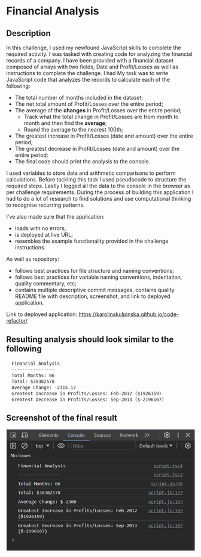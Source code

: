 # Financial Analysis

## Description

In this challenge, I used my newfound JavaScript skills to complete the required activity. I was tasked with creating code for analyzing the financial records of a company. I have been provided with a financial dataset composed of arrays with two fields, Date and Profit/Losses as well as instructions to complete the challenge. I had 
My task was to write JavaScript code that analyzes the records to calculate each of the following:

* The total number of months included in the dataset;
* The net total amount of Profit/Losses over the entire period;
* The average of the **changes** in Profit/Losses over the entire period;
  * Track what the total change in Profit/Losses are from month to month and then find the **average**;
  * Round the average to the nearest 100th;
* The greatest increase in Profit/Losses (date and amount) over the entire period;
* The greatest decrease in Profit/Losses (date and amount) over the entire period;
* The final code should print the analysis to the console.

I used variables to store data and arithmetic comparisons to perform calculations. Before tackling this task I used pseudocode to structure the required steps. Lastly I logged all the data to the console in the browser as per challenge requirements. 
During the process of building this application I had to do a lot of research to find solutions and use computational thinking to recognise recurring patterns.

I've also made sure that the application:
* loads with no errors;
* is deployed at live URL;
* resembles the example functionality provided in the challenge instructions.

As well as repository:
* follows best practices for file structure and naming conventions;
* follows best practices for variable naming conventions, indentation, quality commentary, etc;
* contains multiple descriptive commit messages, contains quality README file with description, screenshot, and link to deployed application.

Link to deployed application: https://karolinakulpinska.github.io/code-refactor/

## Resulting analysis should look similar to the following
```text
  Financial Analysis 
  ----------------
  Total Months: 86
  Total: $38382578
  Average Change: -2315.12
  Greatest Increase in Profits/Losses: Feb-2012 ($1926159)
  Greatest Decrease in Profits/Losses: Sep-2013 ($-2196167)
  ```

## Screenshot of the final result

![alt text](./images/screenshot.png)